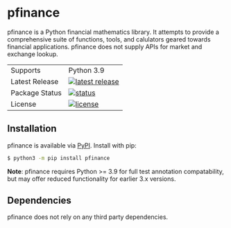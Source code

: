 # pfinance
pfinance is a Python financial mathematics library.
It attempts to provide a comprehensive suite of functions, tools, and calulators geared towards financial applications.
pfinance does not supply APIs for market and exchange lookup.

<table>
<tr>
  <td>Supports</td>
  <td>Python 3.9</td>
</tr>
<tr>
  <td>Latest Release</td>
  <td>
    <a href="https://pypi.org/project/pfinance/">
    <img src="https://img.shields.io/pypi/v/pfinance.svg" alt="latest release" />
    </a>
  </td>
</tr>
<tr>
  <td>Package Status</td>
  <td>
    <a href="https://pypi.org/project/pyfinance/">
    <img src="https://img.shields.io/pypi/status/pyfinance.svg" alt="status" /></td>
    </a>
</tr>
<tr>
  <td>License</td>
  <td>
    <a href="https://github.com/bsolomon1124/pyfinance/blob/master/LICENSE">
    <img src="https://img.shields.io/pypi/l/pyfinance.svg" alt="license" />
    </a>
</td>
</tr>
</table>

## Installation
pfinance is available via [PyPI](https://pypi.python.org/pypi/pfinance/). Install with pip:

```bash
$ python3 -m pip install pfinance
```

**Note**: pfinance requires Python >= 3.9 for full test annotation compatability, but may offer reduced functionality for earlier 3.x versions.

## Dependencies

pfinance does not rely on any third party dependencies.
